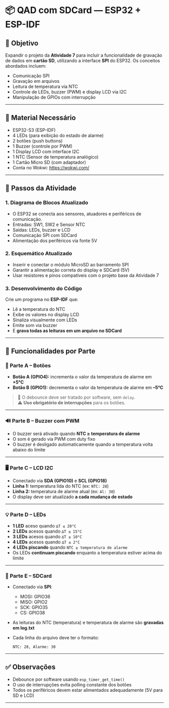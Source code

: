 # 📦 QAD com SDCard — ESP32 + ESP-IDF

## 🎯 Objetivo

Expandir o projeto da **Atividade 7** para incluir a funcionalidade de gravação de dados em **cartão SD**, utilizando a interface **SPI** do ESP32. Os conceitos abordados incluem:

- Comunicação SPI
- Gravação em arquivos
- Leitura de temperatura via NTC
- Controle de LEDs, buzzer (PWM) e display LCD via I2C
- Manipulação de GPIOs com interrupção

---

## 🧰 Material Necessário

- ESP32-S3 (ESP-IDF)
- 4 LEDs (para exibição do estado de alarme)
- 2 botões (push buttons)
- 1 Buzzer (controle por PWM)
- 1 Display LCD com interface I2C
- 1 NTC (Sensor de temperatura analógico)
- 1 Cartão Micro SD (com adaptador)
- Conta no Wokwi: https://wokwi.com/

---

## 🔧 Passos da Atividade

### 1. Diagrama de Blocos Atualizado

- O ESP32 se conecta aos sensores, atuadores e periféricos de comunicação.
- Entradas: SW1, SW2 e Sensor NTC
- Saídas: LEDs, buzzer e LCD
- Comunicação SPI com SDCard
- Alimentação dos periféricos via fonte 5V

### 2. Esquemático Atualizado

- Inserir e conectar o módulo MicroSD ao barramento SPI
- Garantir a alimentação correta do display e SDCard (5V)
- Usar resistores e pinos compatíveis com o projeto base da Atividade 7

### 3. Desenvolvimento do Código

Crie um programa no **ESP-IDF** que:

- Lê a temperatura do NTC
- Exibe os valores no display LCD
- Sinaliza visualmente com LEDs
- Emite som via buzzer
- E **grava todas as leituras em um arquivo no SDCard**

---

## 🧩 Funcionalidades por Parte

### 🔘 Parte A – Botões

- **Botão A (GPIO4):** incrementa o valor da temperatura de alarme em **+5°C**
- **Botão B (GPIO1):** decrementa o valor da temperatura de alarme em **–5°C**

> 🔁 O debounce deve ser tratado por software, sem `delay`.  
> ⚠️ **Uso obrigatório de interrupções** para os botões.

---

### 🔊 Parte B – Buzzer com PWM

- O buzzer será ativado quando **NTC ≥ temperatura de alarme**
- O som é gerado via PWM com duty fixo
- O buzzer é desligado automaticamente quando a temperatura volta abaixo do limite

---

### 🖥️ Parte C – LCD I2C

- Conectado via **SDA (GPIO10)** e **SCL (GPIO18)**
- **Linha 1:** temperatura lida do NTC (ex: `NTC: 28`)
- **Linha 2:** temperatura de alarme atual (ex: `Al: 30`)
- O display deve ser atualizado **a cada mudança de estado**

---

### 💡 Parte D – LEDs

- **1 LED** aceso quando `∆T ≤ 20°C`
- **2 LEDs** acesos quando `∆T ≤ 15°C`
- **3 LEDs** acesos quando `∆T ≤ 10°C`
- **4 LEDs** acesos quando `∆T ≤ 2°C`
- **4 LEDs piscando** quando `NTC ≥ temperatura de alarme`
- Os LEDs **continuam piscando** enquanto a temperatura estiver acima do limite

---

### 💾 Parte E – SDCard

- Conectado via **SPI**:
  - MOSI: GPIO36
  - MISO: GPIO2
  - SCK:  GPIO35
  - CS:   GPIO38
- As leituras do NTC (temperatura) e temperatura de alarme são **gravadas em log.txt**
- Cada linha do arquivo deve ter o formato:

  ```
  NTC: 28, Alarme: 30
  ```

---

## ✅ Observações

- Debounce por software usando `esp_timer_get_time()`
- O uso de interrupções evita polling constante dos botões
- Todos os periféricos devem estar alimentados adequadamente (5V para SD e LCD)

---

